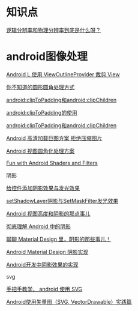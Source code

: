 # 知识点

[逻辑分辨率和物理分辨率到底是什么呀？](https://www.zhihu.com/question/40506180)

# android图像处理

[Android L 使用 ViewOutlineProvider 裁剪 View](https://panda912.com/2017/01/12/Android-L-%E4%BD%BF%E7%94%A8-ViewOutlineProvider-%E8%A3%81%E5%89%AA-View/)

[你不知道的圆形圆角处理方式](https://juejin.im/post/5a7a6bd1f265da4e9c630fa9)

[android:clipToPadding和android:clipChildren](http://www.jcodecraeer.com/a/anzhuokaifa/androidkaifa/2015/0317/2613.html)

[android:clipToPadding的使用](https://blog.csdn.net/wangjiang_qianmo/article/details/54604378)

[android:clipToPadding和android:clipChildren](http://www.jcodecraeer.com/a/anzhuokaifa/androidkaifa/2015/0317/2613.html)

[Android 高清加载巨图方案 拒绝压缩图片](https://blog.csdn.net/lmj623565791/article/details/49300989)

[Android 视图圆角化处理方案](https://www.jianshu.com/p/b24683e29aff?hmsr=toutiao.io&utm_medium=toutiao.io&utm_source=toutiao.io)

[Fun with Android Shaders and Filters](https://chiuki.github.io/android-shaders-filters/#/)

阴影

[给控件添加阴影效果与发光效果](https://blog.csdn.net/harvic880925/article/details/51818489)

[setShadowLayer阴影与SetMaskFilter发光效果](https://www.jianshu.com/p/2f1024f9c554)

[Android 视图高度和阴影的那点事儿](https://yifeng.studio/2017/02/26/android-elevation-and-shadow/)

[彻底理解 Android 中的阴影](https://juejin.im/post/5a93943c5188257a76634c4d)

[聊聊 Material Design 里，阴影的那些事儿！](https://segmentfault.com/a/1190000011809297#articleHeader4)

[Android Material Design 阴影实现](https://www.jianshu.com/p/bcbd0769e7ac)

[Android开发中阴影效果的实现](https://juejin.im/post/5ae1ba4d6fb9a07acc116b8d)

svg

[手把手教学， android 使用 SVG](https://www.jianshu.com/p/5c81970ddf33)

[Android使用矢量图（SVG, VectorDrawable）实践篇](https://www.jianshu.com/p/0555b8c1d26a)











